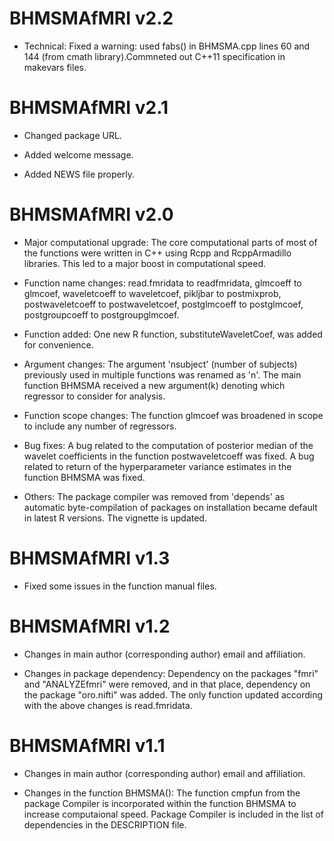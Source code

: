 
# BHMSMAfMRI v2.2 

* Technical: Fixed a warning: used fabs() in BHMSMA.cpp lines 60 and 144 (from cmath library).Commneted out C++11 specification in makevars files.

# BHMSMAfMRI v2.1 

* Changed package URL.

* Added welcome message.

* Added NEWS file properly.


# BHMSMAfMRI v2.0

* Major computational upgrade: The core computational parts of most of the functions were written in C++ using Rcpp and RcppArmadillo libraries. This led to a major boost in computational speed.

* Function name changes: read.fmridata to readfmridata, glmcoeff to glmcoef, waveletcoeff to waveletcoef, pikljbar to postmixprob, postwaveletcoeff to postwaveletcoef, postglmcoeff to postglmcoef, postgroupcoeff to postgroupglmcoef.

* Function added: One new R function, substituteWaveletCoef, was added for convenience.

* Argument changes: The argument 'nsubject' (number of subjects) previously used in multiple functions was renamed as 'n'. The main function BHMSMA received a new argument(k) denoting which regressor to consider for analysis.

* Function scope changes: The function glmcoef was broadened in scope to include any number of regressors.

* Bug fixes: A bug related to the computation of posterior median of the wavelet coefficients in the function postwaveletcoeff was fixed. A bug related to return of the hyperparameter variance estimates in the function BHMSMA was fixed.

* Others: The package compiler was removed from 'depends' as automatic byte-compilation of packages on installation became default in latest R versions.
		  The vignette is updated.


# BHMSMAfMRI v1.3

* Fixed some issues in the function manual files.


# BHMSMAfMRI v1.2

* Changes in main author (corresponding author) email and affiliation.

* Changes in package dependency: Dependency on the packages "fmri" and "ANALYZEfmri" were removed, and in that place, dependency on the package "oro.nifti" was added. The only function updated according with the above changes is read.fmridata.


# BHMSMAfMRI v1.1

* Changes in main author (corresponding author) email and affiliation. 

* Changes in the function BHMSMA(): The function cmpfun from the package Compiler is incorporated within the function BHMSMA to increase computaional speed. Package Compiler is included in the list of dependencies in the DESCRIPTION file.
